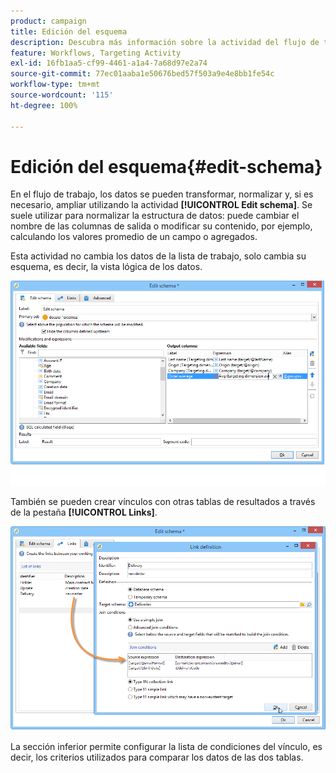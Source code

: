 ```yaml
---
product: campaign
title: Edición del esquema
description: Descubra más información sobre la actividad del flujo de trabajo Edición del esquema
feature: Workflows, Targeting Activity
exl-id: 16fb1aa5-cf99-4461-a1a4-7a68d97e2a74
source-git-commit: 77ec01aaba1e50676bed57f503a9e4e8bb1fe54c
workflow-type: tm+mt
source-wordcount: '115'
ht-degree: 100%

---
```


# Edición del esquema{#edit-schema}



En el flujo de trabajo, los datos se pueden transformar, normalizar y, si es necesario, ampliar utilizando la actividad **[!UICONTROL Edit schema]**. Se suele utilizar para normalizar la estructura de datos: puede cambiar el nombre de las columnas de salida o modificar su contenido, por ejemplo, calculando los valores promedio de un campo o agregados.

Esta actividad no cambia los datos de la lista de trabajo, solo cambia su esquema, es decir, la vista lógica de los datos.

![](assets/wf_manipulation_box.png)

También se pueden crear vínculos con otras tablas de resultados a través de la pestaña **[!UICONTROL Links]**.

![](assets/wf_manipulation_box_link_tab.png)

La sección inferior permite configurar la lista de condiciones del vínculo, es decir, los criterios utilizados para comparar los datos de las dos tablas.
